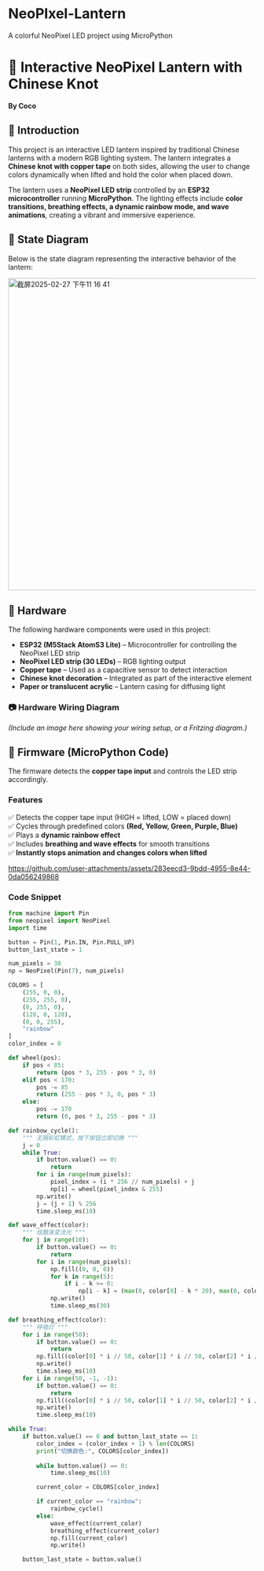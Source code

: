 # NeoPIxel-Lantern
A colorful NeoPixel LED project using MicroPython
# 🌟 Interactive NeoPixel Lantern with Chinese Knot
**By Coco**  

## 📌 Introduction  
This project is an interactive LED lantern inspired by traditional Chinese lanterns with a modern RGB lighting system. The lantern integrates a **Chinese knot with copper tape** on both sides, allowing the user to change colors dynamically when lifted and hold the color when placed down.  

The lantern uses a **NeoPixel LED strip** controlled by an **ESP32 microcontroller** running **MicroPython**. The lighting effects include **color transitions, breathing effects, a dynamic rainbow mode, and wave animations**, creating a vibrant and immersive experience.  

## 📌 State Diagram  
Below is the state diagram representing the interactive behavior of the lantern:  

<img width="635" alt="截屏2025-02-27 下午11 16 41" src="https://github.com/user-attachments/assets/31489e0e-83a9-4b0a-989d-0391144c46fe" /> 

## 📌 Hardware  
The following hardware components were used in this project:  
- **ESP32 (M5Stack AtomS3 Lite)** – Microcontroller for controlling the NeoPixel LED strip  
- **NeoPixel LED strip (30 LEDs)** – RGB lighting output  
- **Copper tape** – Used as a capacitive sensor to detect interaction  
- **Chinese knot decoration** – Integrated as part of the interactive element  
- **Paper or translucent acrylic** – Lantern casing for diffusing light  

### 📷 Hardware Wiring Diagram  
*(Include an image here showing your wiring setup, or a Fritzing diagram.)*  

## 📌 Firmware (MicroPython Code)  
The firmware detects the **copper tape input** and controls the LED strip accordingly.  

### **Features**  
✅ Detects the copper tape input (HIGH = lifted, LOW = placed down)  
✅ Cycles through predefined colors **(Red, Yellow, Green, Purple, Blue)**  
✅ Plays a **dynamic rainbow effect**   
✅ Includes **breathing and wave effects** for smooth transitions  
✅ **Instantly stops animation and changes colors when lifted**  

https://github.com/user-attachments/assets/283eecd3-9bdd-4955-8e44-0da056249868

### **Code Snippet**
```python
from machine import Pin
from neopixel import NeoPixel
import time

button = Pin(1, Pin.IN, Pin.PULL_UP)  
button_last_state = 1

num_pixels = 30
np = NeoPixel(Pin(7), num_pixels)

COLORS = [
    (255, 0, 0),   
    (255, 255, 0),  
    (0, 255, 0),  
    (128, 0, 128), 
    (0, 0, 255),  
    "rainbow"     
]
color_index = 0  

def wheel(pos):
    if pos < 85:
        return (pos * 3, 255 - pos * 3, 0)
    elif pos < 170:
        pos -= 85
        return (255 - pos * 3, 0, pos * 3)
    else:
        pos -= 170
        return (0, pos * 3, 255 - pos * 3)

def rainbow_cycle():
    """ 无限彩虹模式，按下按钮立即切换 """
    j = 0
    while True:
        if button.value() == 0:
            return
        for i in range(num_pixels):
            pixel_index = (i * 256 // num_pixels) + j
            np[i] = wheel(pixel_index & 255)
        np.write()
        j = (j + 1) % 256
        time.sleep_ms(10)

def wave_effect(color):
    """ 炫酷渐变流光 """
    for j in range(10):
        if button.value() == 0:
            return
        for i in range(num_pixels):
            np.fill((0, 0, 0))
            for k in range(5):
                if i - k >= 0:
                    np[i - k] = (max(0, color[0] - k * 20), max(0, color[1] - k * 20), max(0, color[2] - k * 20))
            np.write()
            time.sleep_ms(30)

def breathing_effect(color):
    """ 呼吸灯 """
    for i in range(50):
        if button.value() == 0:
            return
        np.fill((color[0] * i // 50, color[1] * i // 50, color[2] * i // 50))
        np.write()
        time.sleep_ms(10)
    for i in range(50, -1, -1):
        if button.value() == 0:
            return
        np.fill((color[0] * i // 50, color[1] * i // 50, color[2] * i // 50))
        np.write()
        time.sleep_ms(10)

while True:
    if button.value() == 0 and button_last_state == 1:
        color_index = (color_index + 1) % len(COLORS)
        print("切换颜色:", COLORS[color_index])
        
        while button.value() == 0:  
            time.sleep_ms(10)

        current_color = COLORS[color_index]

        if current_color == "rainbow":
            rainbow_cycle()
        else:
            wave_effect(current_color)
            breathing_effect(current_color)
            np.fill(current_color)
            np.write()

    button_last_state = button.value()







